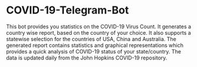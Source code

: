 # COVID-19-Telegram-Bot
This bot provides you statistics on the COVID-19 Virus Count. It generates a country wise report, based on the country of your choice.  It also supports a statewise selection for the countries of USA, China and Australia.  The generated report contains statistics and graphical representations which provides a quick analysis of COVID-19 status of your state/country.  The data is updated daily from the John Hopkins COVID-19 repository.
